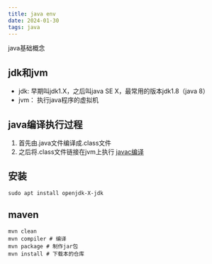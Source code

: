```yaml
---
title: java env
date: 2024-01-30 
tags: java
---
```


java基础概念
<!--more-->
## jdk和jvm
- jdk: 早期叫jdk1.X，之后叫java SE X，最常用的版本jdk1.8（java 8）
- jvm： 执行java程序的虚拟机
## java编译执行过程
1. 首先由.java文件编译成.class文件
2. 之后将.class文件链接在jvm上执行
[javac编译](https://zhuanlan.zhihu.com/p/74229762)
## 安装
```
sudo apt install openjdk-X-jdk
```
## maven
```
mvn clean 
mvn compiler # 编译
mvn package # 制作jar包
mvn install # 下载本的仓库
```